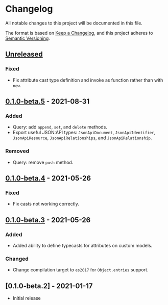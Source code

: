 # Changelog

All notable changes to this project will be documented in this file.

The format is based on [Keep a Changelog](https://keepachangelog.com/en/1.0.0/),
and this project adheres to [Semantic Versioning](https://semver.org/spec/v2.0.0.html).

## [Unreleased]
### Fixed
- Fix attribute cast type definition and invoke as function rather than with `new`.

## [0.1.0-beta.5] - 2021-08-31
### Added
- Query: add `append`, `set`, and `delete` methods.
- Export useful JSON:API types: `JsonApiDocument`, `JsonApiIdentifier`, `JsonApiResource`, `JsonApiRelationships`, and `JsonApiRelationship`.

### Removed
- Query: remove `push` method.

## [0.1.0-beta.4] - 2021-05-26
### Fixed
- Fix casts not working correctly.

## [0.1.0-beta.3] - 2021-05-26
### Added
- Added ability to define typecasts for attributes on custom models.

### Changed
- Change compilation target to `es2017` for `Object.entries` support.

## [0.1.0-beta.2] - 2021-01-17
- Initial release

[Unreleased]: https://github.com/tobyzerner/json-api-models/compare/v0.1.0-beta.5...HEAD
[0.1.0-beta.5]: https://github.com/tobyzerner/json-api-models/compare/v0.1.0-beta.4...v0.1.0-beta.5
[0.1.0-beta.4]: https://github.com/tobyzerner/json-api-models/compare/v0.1.0-beta.3...v0.1.0-beta.4
[0.1.0-beta.3]: https://github.com/tobyzerner/json-api-models/compare/v0.1.0-beta.1...v0.1.0-beta.3
